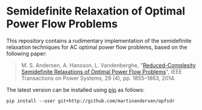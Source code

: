 # Semidefinite Relaxation of Optimal Power Flow Problems

This repository contains a rudimentary implementation of the semidefinite relaxation techniques for AC optimal power flow problems, based on the following paper:

> M. S. Andersen, A. Hansson, L. Vandenberghe, "[Reduced-Complexity Semidefinite Relaxations of Optimal Power Flow Problems](https://doi.org/10.1109/TPWRS.2013.2294479)", IEEE Transactions on Power Systems, 29 (4), pp. 1855–1863, 2014.

The latest version can be installed using [pip](https://pip.pypa.io) as follows:

```
pip install --user git+http://github.com/martinandersen/opfsdr
```
